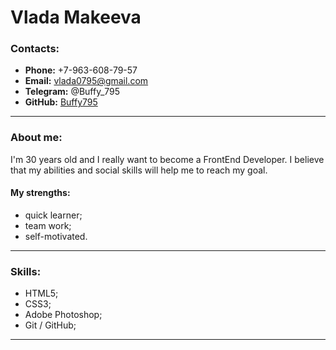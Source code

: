 # Vlada Makeeva


### Contacts:
+ **Phone:** +7-963-608-79-57
+ **Email:** vlada0795@gmail.com
+ **Telegram:** @Buffy_795
+ **GitHub:** [Buffy795](https://github.com/Buffy795)

---

### About me:

I'm 30 years old and I really want to become a FrontEnd Developer. I believe that my abilities and social skills will help me to reach my goal.

#### My strengths:
* quick learner;
* team work;
* self-motivated.

---

### Skills:

* HTML5;
* CSS3;
* Adobe Photoshop;
* Git / GitHub;

---